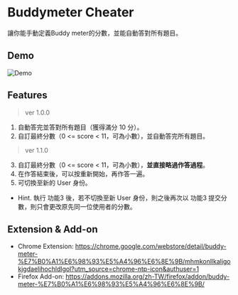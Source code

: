 # Buddymeter Cheater
讓你能手動定義Buddy meter的分數，並能自動答對所有題目。 

## Demo
![](/demo.gif "Demo")

## Features
> ver 1.0.0
1. 自動答完並答對所有題目（獲得滿分 10 分）。
2. 自訂最終分數（0 <= score < 11，可為小數），並自動答完所有題目。
> ver 1.1.0
3. 自訂最終分數（0 <= score < 11，可為小數），**並直接略過作答過程**。
4. 在作答結束後，可以按重新開始，再作答一遍。
5. 可切換至新的 User 身份。

- Hint. 執行 功能3 後，若不切換至新 User 身份，則之後再次以 功能3 提交分數，則只會更改原先同一位使用者的分數。

## Extension & Add-on
- Chrome Extension: https://chrome.google.com/webstore/detail/buddy-meter-%E7%B0%A1%E6%98%93%E5%A4%96%E6%8E%9B/mhmkonllkaljgokjgdaelihochldlgol?utm_source=chrome-ntp-icon&authuser=1
- Firefox Add-on: https://addons.mozilla.org/zh-TW/firefox/addon/buddy-meter-%E7%B0%A1%E6%98%93%E5%A4%96%E6%8E%9B/
